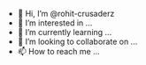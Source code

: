 - 👋 Hi, I’m @rohit-crusaderz
- 👀 I’m interested in ...
- 🌱 I’m currently learning ...
- 💞️ I’m looking to collaborate on ...
- 📫 How to reach me ...

<!---
rohit-crusaderz/rohit-crusaderz is a ✨ special ✨ repository because its `README.md` (this file) appears on your GitHub profile.
You can click the Preview link to take a look at your changes.
--->
